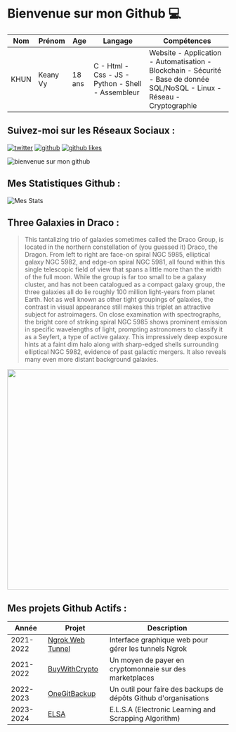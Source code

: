 # Bienvenue sur mon Github 💻
| Nom | Prénom | Age | Langage | Compétences |
|---  |---     |---  |---      |---
| KHUN | Keany Vy | 18 ans | C - Html - Css - JS - Python - Shell - Assembleur | Website - Application - Automatisation - Blockchain - Sécurité - Base de donnée SQL/NoSQL - Linux - Réseau - Cryptographie |

## Suivez-moi sur les Réseaux Sociaux :
[![twitter](https://img.shields.io/twitter/follow/thisiskeanyvy?style=social)](https://twitter.com/thisiskeanyvy)
[![github](https://img.shields.io/github/followers/thisiskeanyvy?style=social)](https://github.com/thisiskeanyvy?tab=followers)
[![github likes](https://img.shields.io/github/stars/thisiskeanyvy?style=social)](https://github.com/thisiskeanyvy)

![bienvenue sur mon github](https://thisiskeanyvy-hosting.pages.dev/banner.gif)

## Mes Statistiques Github :
![Mes Stats](https://github-readme-stats.vercel.app/api?username=thisiskeanyvy&show_icons=true&theme=radical)

## Three Galaxies in Draco :

> This tantalizing trio of galaxies sometimes called the Draco Group, is located in the northern constellation of (you guessed it) Draco, the Dragon. From left to right are face-on spiral NGC 5985, elliptical galaxy NGC 5982, and edge-on spiral NGC 5981, all found within this single telescopic field of view that spans a little more than the width of the full moon. While the group is far too small to be a galaxy cluster, and has not been catalogued as a compact galaxy group, the three galaxies all do lie roughly 100 million light-years from planet Earth. Not as well known as other tight groupings of galaxies, the contrast in visual appearance still makes this triplet an attractive subject for astroimagers. On close examination with spectrographs, the bright core of striking spiral NGC 5985 shows prominent emission in specific wavelengths of light, prompting astronomers to classify it as a Seyfert, a type of active galaxy. This impressively deep exposure hints at a faint dim halo along with sharp-edged shells surrounding elliptical NGC 5982, evidence of past galactic mergers. It also reveals many even more distant background galaxies.

<img src='https://apod.nasa.gov/apod/image/2307/DracoTrio_TeamOmicron1024.jpg' width="800" height="500"/>

## Mes projets Github Actifs :
| Année | Projet | Description |
|---   |---     |---          |
| 2021-2022 | [Ngrok Web Tunnel](https://github.com/thisiskeanyvy/ngrok-web-manager) | Interface graphique web pour gérer les tunnels Ngrok |
| 2021-2022 | [BuyWithCrypto](https://github.com/BuyWithCrypto) | Un moyen de payer en cryptomonnaie sur des marketplaces |
| 2022-2023 | [OneGitBackup](https://github.com/BuyWithCrypto/OneGitBackup) | Un outil pour faire des backups de dépôts Github d'organisations |
| 2023-2024 | [ELSA](https://github.com/thisiskeanyvy/ELSA) | E.L.S.A (Electronic Learning and Scrapping Algorithm) |